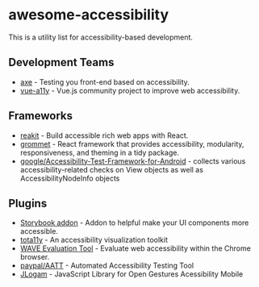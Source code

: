 # awesome-accessibility

This is a utility list for accessibility-based development.

## Development Teams

- [axe](https://www.deque.com/axe/) - Testing you front-end based on accessibility.
- [vue-a11y](https://vue-a11y.com/) - Vue.js community project to improve web accessibility.

## Frameworks

- [reakit](https://reakit.io/) - Build accessible rich web apps with React.
- [grommet](https://v2.grommet.io/) -  React framework that provides accessibility, modularity, responsiveness, and theming in a tidy package.
- [google/Accessibility-Test-Framework-for-Android](https://github.com/GonzagaAccess/awesome-accessibility) - collects various accessibility-related checks on View objects as
well as AccessibilityNodeInfo objects

## Plugins

- [Storybook addon](https://www.npmjs.com/package/@storybook/addon-a11y) - Addon to helpful make your UI components more accessible.
- [tota11y](https://github.com/Khan/tota11y) - An accessibility visualization toolkit
- [WAVE Evaluation Tool](https://chrome.google.com/webstore/detail/wave-evaluation-tool/jbbplnpkjmmeebjpijfedlgcdilocofh) - Evaluate web accessibility within the Chrome browser.
- [paypal/AATT](https://github.com/paypal/AATT) - Automated Accessibility Testing Tool
- [JLogam](https://github.com/luanrafael/JLogam) - JavaScript Library for Open Gestures Acessibility Mobile
